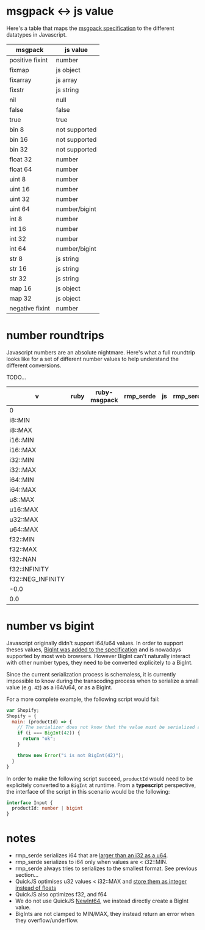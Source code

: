 # msgpack <-> js value

Here's a table that maps the [msgpack specification](https://github.com/msgpack/msgpack/blob/master/spec.md) to the different datatypes in Javascript.

|msgpack|js value|
|-|-|
|positive fixint|number|
|fixmap|js object|
|fixarray|js array|
|fixstr|js string|
|nil|null|
|false|false|
|true|true|
|bin 8|not supported|
|bin 16|not supported|
|bin 32|not supported|
|float 32|number|
|float 64|number|
|uint 8|number|
|uint 16|number|
|uint 32|number|
|uint 64|number/bigint|
|int 8|number|
|int 16|number|
|int 32|number|
|int 64|number/bigint|
|str 8|js string|
|str 16|js string|
|str 32|js string|
|map 16|js object|
|map 32|js object|
|negative fixint|number|

# number roundtrips

Javascript numbers are an absolute nightmare. Here's what a full roundtrip looks like for a set of different number values to help understand the different conversions.

TODO...

|v|ruby|ruby-msgpack|rmp_serde|js|rmp_serde|ruby-msgpack|ruby|
|-|-|-|-|-|-|-|-|
|0||||||||
|i8::MIN||||||||
|i8::MAX||||||||
|i16::MIN||||||||
|i16::MAX||||||||
|i32::MIN||||||||
|i32::MAX||||||||
|i64::MIN||||||||
|i64::MAX||||||||
|u8::MAX||||||||
|u16::MAX||||||||
|u32::MAX||||||||
|u64::MAX||||||||
|f32::MIN||||||||
|f32::MAX||||||||
|f32::NAN||||||||
|f32::INFINITY||||||||
|f32::NEG_INFINITY||||||||
|-0.0||||||||
|0.0||||||||

# number vs bigint

Javascript originally didn't support i64/u64 values. In order to support theses values, [BigInt was added to the specification](https://developer.mozilla.org/en-US/docs/Web/JavaScript/Reference/Global_Objects/BigInt) and is nowadays supported by most web browsers. However BigInt can't naturally interact with other number types, they need to be converted explicitely to a BigInt.

Since the current serialization process is schemaless, it is currently impossible to know during the transcoding process when to serialize a small value (e.g. `42`) as a i64/u64, or as a BigInt.

For a more complete example, the following script would fail:

```javascript
var Shopify;
Shopify = {
  main: (productId) => {
    // The serializer does not know that the value must be serialized as a BigInt.
    if (i === BigInt(42)) {
      return "ok";
    }

    throw new Error("i is not BigInt(42)");
  }
}
```

In order to make the following script succeed, `productId` would need to be explicitely converted to a `BigInt` at runtime. From a **typescript** perspective, the interface of the script in this scenario would be the following:

```typescript
interface Input {
  productId: number | bigint
}
```

# notes

- rmp_serde serializes i64 that are [larger than an i32 as a u64](https://github.com/3Hren/msgpack-rust/blob/aa3c4a77b2b901fe73a555c615b92773b40905fc/rmp/src/encode/sint.rs#L170).
- rmp_serde serializes to i64 only when values are < i32::MIN.
- rmp_serde always tries to serializes to the smallest format. See previous section...
- QuickJS optimises u32 values < i32::MAX and [store them as integer instead of floats](https://github.com/shopify/javy/blob/e00c5efad4abe2a4288517017d46db24ff862e7e/crates/quickjs-sys/quickjs/quickjs.h#L531-L540)
- QuickJS also optimizes f32, and f64
- We do not use QuickJS [NewInt64](https://github.com/shopify/javy/blob/e00c5efad4abe2a4288517017d46db24ff862e7e/crates/quickjs-sys/quickjs/quickjs.h#L520-L529), we instead directly create a BigInt value.
- BigInts are not clamped to MIN/MAX, they instead return an error when they overflow/underflow.

